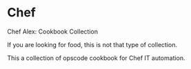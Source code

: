 # Chef
Chef Alex: Cookbook Collection


If you are looking for food, this is not that type of collection.

This a collection of opscode cookbook for Chef IT automation.
